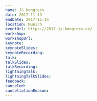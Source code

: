 ```yaml
---
name: JS Kongress
date: 2017-11-13
endDate: 2017-11-14
location: Munich
eventUrl: https://2017.js-kongress.de/
workshop:
workshopUrl:
keynote:
keynoteSlides:
keynoteRecording:
talk:
talkSlides:
talkRecording:
lightningTalk:
lightningTalkSlides:
feedback:
canceled:
cancellationReason:
---
```

